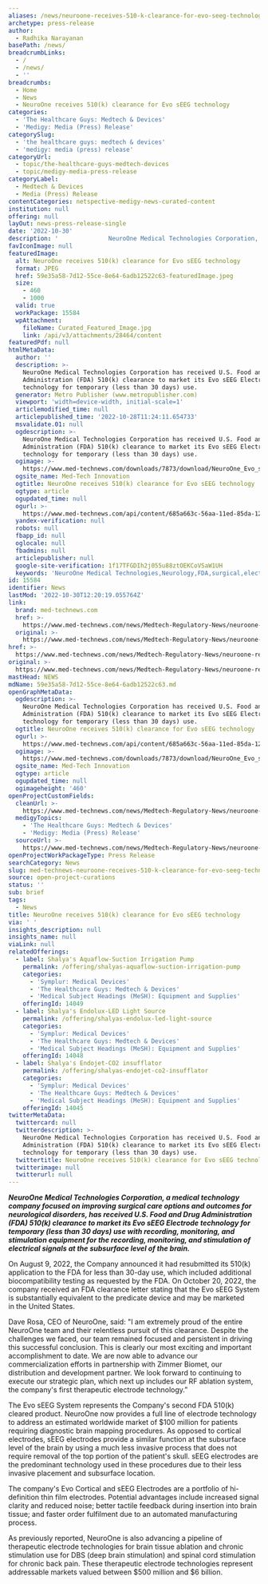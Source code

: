 ```yaml
---
aliases: /news/neuroone-receives-510-k-clearance-for-evo-seeg-technology
archetype: press-release
author:
  - Radhika Narayanan
basePath: /news/
breadcrumbLinks:
  - /
  - /news/
  - ''
breadcrumbs:
  - Home
  - News
  - NeuroOne receives 510(k) clearance for Evo sEEG technology
categories:
  - 'The Healthcare Guys: Medtech & Devices'
  - 'Medigy: Media (Press) Release'
categorySlug:
  - 'the healthcare guys: medtech & devices'
  - 'medigy: media (press) release'
categoryUrl:
  - topic/the-healthcare-guys-medtech-devices
  - topic/medigy-media-press-release
categoryLabel:
  - Medtech & Devices
  - Media (Press) Release
contentCategories: netspective-medigy-news-curated-content
institution: null
offering: null
layOut: news-press-release-single
date: '2022-10-30'
description: '              NeuroOne Medical Technologies Corporation, a medical technology company focused on improving surgical care options and outcomes for neurological disorders, has received U.S. Food and Dru'
favIconImage: null
featuredImage:
  alt: NeuroOne receives 510(k) clearance for Evo sEEG technology
  format: JPEG
  href: 59e35a58-7d12-55ce-8e64-6adb12522c63-featuredImage.jpeg
  size:
    - 460
    - 1000
  valid: true
  workPackage: 15584
  wpAttachment:
    fileName: Curated_Featured_Image.jpg
    link: /api/v3/attachments/28464/content
featuredPdf: null
htmlMetaData:
  author: ''
  description: >-
    NeuroOne Medical Technologies Corporation has received U.S. Food and Drug
    Administration (FDA) 510(k) clearance to market its Evo sEEG Electrode
    technology for temporary (less than 30 days) use.
  generator: Metro Publisher (www.metropublisher.com)
  viewport: 'width=device-width, initial-scale=1'
  articlemodified_time: null
  articlepublished_time: '2022-10-28T11:24:11.654733'
  msvalidate.01: null
  ogdescription: >-
    NeuroOne Medical Technologies Corporation has received U.S. Food and Drug
    Administration (FDA) 510(k) clearance to market its Evo sEEG Electrode
    technology for temporary (less than 30 days) use.
  ogimage: >-
    https://www.med-technews.com/downloads/7873/download/NeuroOne_Evo_sEEG_System.jpg?cb=2469d5026cfea83eea314d0252c9b6e2&w=1200
  ogsite_name: Med-Tech Innovation
  ogtitle: NeuroOne receives 510(k) clearance for Evo sEEG technology
  ogtype: article
  ogupdated_time: null
  ogurl: >-
    https://www.med-technews.com/api/content/685a663c-56aa-11ed-85da-12274efc5439/
  yandex-verification: null
  robots: null
  fbapp_id: null
  oglocale: null
  fbadmins: null
  articlepublisher: null
  google-site-verification: 1f17TFGDIh2j055u88ztOEKCoVSaW1UH
  keywords: 'NeuroOne Medical Technologies,Neurology,FDA,surgical,electrode technology'
id: 15584
identifier: News
lastMod: '2022-10-30T12:20:19.055764Z'
link:
  brand: med-technews.com
  href: >-
    https://www.med-technews.com/news/Medtech-Regulatory-News/neuroone-receives-510-k-clearance-for-evo-seeg-technology/
  original: >-
    https://www.med-technews.com/news/Medtech-Regulatory-News/neuroone-receives-510-k-clearance-for-evo-seeg-technology/
href: >-
  https://www.med-technews.com/news/Medtech-Regulatory-News/neuroone-receives-510-k-clearance-for-evo-seeg-technology/
original: >-
  https://www.med-technews.com/news/Medtech-Regulatory-News/neuroone-receives-510-k-clearance-for-evo-seeg-technology/
mastHead: NEWS
mdName: 59e35a58-7d12-55ce-8e64-6adb12522c63.md
openGraphMetaData:
  ogdescription: >-
    NeuroOne Medical Technologies Corporation has received U.S. Food and Drug
    Administration (FDA) 510(k) clearance to market its Evo sEEG Electrode
    technology for temporary (less than 30 days) use.
  ogtitle: NeuroOne receives 510(k) clearance for Evo sEEG technology
  ogurl: >-
    https://www.med-technews.com/api/content/685a663c-56aa-11ed-85da-12274efc5439/
  ogimage: >-
    https://www.med-technews.com/downloads/7873/download/NeuroOne_Evo_sEEG_System.jpg?cb=2469d5026cfea83eea314d0252c9b6e2&w=1200
  ogsite_name: Med-Tech Innovation
  ogtype: article
  ogupdated_time: null
  ogimageheight: '460'
openProjectCustomFields:
  cleanUrl: >-
    https://www.med-technews.com/news/Medtech-Regulatory-News/neuroone-receives-510-k-clearance-for-evo-seeg-technology/
  medigyTopics:
    - 'The Healthcare Guys: Medtech & Devices'
    - 'Medigy: Media (Press) Release'
  sourceUrl: >-
    https://www.med-technews.com/news/Medtech-Regulatory-News/neuroone-receives-510-k-clearance-for-evo-seeg-technology/
openProjectWorkPackageType: Press Release
searchCategory: News
slug: med-technews-neuroone-receives-510-k-clearance-for-evo-seeg-technology
source: open-project-curations
status: ''
sub: brief
tags:
  - News
title: NeuroOne receives 510(k) clearance for Evo sEEG technology
via: ' '
insights_description: null
insights_name: null
viaLink: null
relatedOfferings:
  - label: Shalya's Aquaflow-Suction Irrigation Pump
    permalink: /offering/shalyas-aquaflow-suction-irrigation-pump
    categories:
      - 'Symplur: Medical Devices'
      - 'The Healthcare Guys: Medtech & Devices'
      - 'Medical Subject Headings (MeSH): Equipment and Supplies'
    offeringId: 14049
  - label: Shalya's Endolux-LED Light Source
    permalink: /offering/shalyas-endolux-led-light-source
    categories:
      - 'Symplur: Medical Devices'
      - 'The Healthcare Guys: Medtech & Devices'
      - 'Medical Subject Headings (MeSH): Equipment and Supplies'
    offeringId: 14048
  - label: Shalya's Endojet-CO2 insufflator
    permalink: /offering/shalyas-endojet-co2-insufflator
    categories:
      - 'Symplur: Medical Devices'
      - 'The Healthcare Guys: Medtech & Devices'
      - 'Medical Subject Headings (MeSH): Equipment and Supplies'
    offeringId: 14045
twitterMetaData:
  twittercard: null
  twitterdescription: >-
    NeuroOne Medical Technologies Corporation has received U.S. Food and Drug
    Administration (FDA) 510(k) clearance to market its Evo sEEG Electrode
    technology for temporary (less than 30 days) use.
  twittertitle: NeuroOne receives 510(k) clearance for Evo sEEG technology
  twitterimage: null
  twitterurl: null
---
```

<div id="readability-page-1" class="page"><div id="content" data-transition="content" data-loop="false" itemprop="articleBody">        <div>      <p><em><strong>NeuroOne Medical Technologies Corporation, a medical technology company focused on improving surgical care options and outcomes for neurological disorders, has received U.S. Food and Drug Administration (FDA) 510(k) clearance to market its Evo sEEG Electrode technology for temporary (less than 30 days) use with recording, monitoring, and stimulation equipment for the recording, monitoring, and stimulation of electrical signals at the subsurface level of the brain.</strong></em></p>  <p>On&nbsp;August 9, 2022, the Company announced it had resubmitted its 510(k) application to the FDA for less than 30-day use, which included additional biocompatibility testing as requested by the FDA. On&nbsp;October 20, 2022, the company received an FDA clearance letter stating that the Evo sEEG System is substantially equivalent to the predicate device and may be marketed in&nbsp;the United States.</p>  <p>Dave Rosa, CEO of NeuroOne, said: "I am extremely proud of the entire NeuroOne team and their relentless pursuit of this clearance. Despite the challenges we faced, our team remained focused and persistent in driving this successful conclusion. This is clearly our most exciting and important accomplishment to date. We are now able to advance our commercialization efforts in partnership with Zimmer Biomet, our distribution and development partner. We look forward to continuing to execute our strategic plan, which next up includes our RF ablation system, the company's first therapeutic electrode technology.”</p>  <p>The Evo sEEG System represents the Company's second FDA 510(k) cleared product. NeuroOne now provides a full line of electrode technology to address an estimated worldwide market of&nbsp;$100 million&nbsp;for patients requiring diagnostic brain mapping procedures. As opposed to cortical electrodes, sEEG electrodes provide a similar function at the subsurface level of the brain by using a much less invasive process that does not require removal of the top portion of the patient's skull. sEEG electrodes are the predominant technology used in these procedures due to their less invasive placement and subsurface location.</p>  <p>The company's Evo Cortical and sEEG Electrodes are a portfolio of hi-definition thin film electrodes. Potential advantages include increased signal clarity and reduced noise; better tactile feedback during insertion into brain tissue; and faster order fulfilment due to an automated manufacturing process.</p>  <p>As previously reported, NeuroOne is also advancing a pipeline of therapeutic electrode technologies for brain tissue ablation and chronic stimulation use for DBS (deep brain stimulation) and spinal cord stimulation for chronic back pain.&nbsp;These therapeutic electrode technologies represent addressable markets valued between&nbsp;$500 million&nbsp;and&nbsp;$6 billion.</p>                  </div>        </div></div>